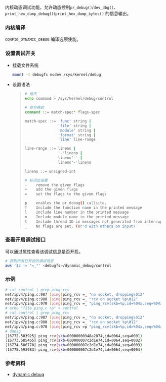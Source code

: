 内核动态调试功能，允许动态控制`pr_debug()`/`dev_dbg()`、`print_hex_dump_debug()`/`print_hex_dump_bytes()` 的信息输出。



### 内核编译

`CONFIG_DYNAMIC_DEBUG` 编译选项使能。



### 设置调试开关

* 挂载文件系统

  ```bash
  mount -t debugfs nodev /sys/kernel/debug
  ```

* 设置语法

  > ```bash
  > # 语法
  > echo command > /sys/kernel/debug/control
  > 
  > # 命令格式
  > command ::= match-spec* flags-spec
  > 
  > match-spec ::= 'func' string |
  >                'file' string |
  >                'module' string |
  >                'format' string |
  >                'line' line-range
  > 
  > line-range ::= lineno |
  >                '-'lineno |
  >                lineno'-' |
  >                lineno'-'lineno
  > 
  > lineno ::= unsigned-int
  > 
  > # 标识位设置
  > -    remove the given flags
  > +    add the given flags
  > =    set the flags to the given flags
  > 
  > p    enables the pr_debug() callsite.
  > f    Include the function name in the printed message
  > l    Include line number in the printed message
  > m    Include module name in the printed message
  > t    Include thread ID in messages not generated from interrupt context
  > _    No flags are set. (Or'd with others on input)
  > 
  > ```



### 查看开启调试接口

可以通过属性查看该调试信息是否开启。

```bash
# 获取所有已开启的调试信息
awk '$3 != "=_"' <debugfs>/dynamic_debug/control
```



### 示例

```bash
# cat control | grep ping_rcv
net/ipv4/ping.c:987 [ping]ping_rcv =_ "no socket, dropping\012"
net/ipv4/ping.c:980 [ping]ping_rcv =_ "rcv on socket %p\012"
net/ipv4/ping.c:970 [ping]ping_rcv =_ "ping_rcv(skb=%p,id=%04x,seq=%04x)\012"
# echo "file ping.c +p" > control 
# cat control | grep ping_rcv
net/ipv4/ping.c:987 [ping]ping_rcv =_ "no socket, dropping\012"
net/ipv4/ping.c:980 [ping]ping_rcv =_ "rcv on socket %p\012"
net/ipv4/ping.c:970 [ping]ping_rcv =p "ping_rcv(skb=%p,id=%04x,seq=%04x)\012"
# dmesg
[16772.583925] ping_rcv(skb=00000000948a2074,id=0064,seq=0001)
[16773.585465] ping_rcv(skb=000000007c2d1e74,id=0064,seq=0002)
[16774.586770] ping_rcv(skb=000000007c2d1e74,id=0064,seq=0003)
[16775.593983] ping_rcv(skb=000000007c2d1e74,id=0064,seq=0004)
```



### 参考资料

* [dynamic debug](https://www.kernel.org/doc/html/v4.19/admin-guide/dynamic-debug-howto.html)